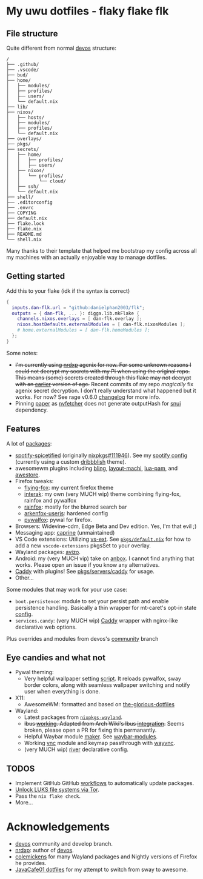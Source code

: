 # My uwu dotfiles - flaky flake flk

## File structure

Quite different from normal [devos][devos] structure:

```
/
├── .github/
├── .vscode/
├── bud/
├── home/
│   ├── modules/
│   ├── profiles/
│   ├── users/
│   └── default.nix
├── lib/
├── nixos/
│   ├── hosts/
│   ├── modules/
│   ├── profiles/
│   └── default.nix
├── overlays/
├── pkgs/
├── secrets/
│   ├── home/
│   │   ├── profiles/
│   │   ├── users/
│   ├── nixos/
│   │   └── profiles/
│   │       └── cloud/
│   ├── ssh/
│   └── default.nix
├── shell/
├── .editorconfig
├── .envrc
├── COPYING
├── default.nix
├── flake.lock
├── flake.nix
├── README.md
└── shell.nix
```

Many thanks to their template that helped me bootstrap my config across all my machines with an actually enjoyable way to manage dotfiles.

## Getting started

Add this to your flake (idk if the syntax is correct)
```nix
{
  inputs.dan-flk.url = "github:danielphan2003/flk";
  outputs = { dan-flk, ... }: digga.lib.mkFlake {
    channels.nixos.overlays = [ dan-flk.overlay ];
    nixos.hostDefaults.externalModules = [ dan-flk.nixosModules ];
    # home.externalModules = [ dan-flk.homeModules ];
  };
}
```

Some notes:
- ~~I'm currently using [nrdxp][nrdxp] agenix for now. For some unknown reasons I could not decrypt my secrets with my Pi when using the original repo.~~
  ~~This means (some) secrets created through this flake may not decrypt with an [earlier][divnix-agenix] version of age.~~
  Recent commits of my repo *magically* fix agenix secret decryption. I don't really understand what happened but it works. For now?
  See rage v0.6.0 [changelog][rage-v0.6.0-changelog] for more info.
- Pinning [paper][paper] as [nvfetcher][nvfetcher] does not generate outputHash for [snui][snui] dependency.

## Features

A lot of [packages][pkgs]:
- [spotify-spicetified][my-spotify-spicetified] (originally [nixpkgs#111946][nixpkgs-spotify-spicetified]).
  See my [spotify config][my-spotify-config] (currently using a custom [dribbblish][ddt] theme).
- awesomewm plugins including [bling][bling], [layout-machi][layout-machi], [lua-pam][lua-pam], and [awestore][awestore].
- Firefox tweaks:
  - [flying-fox][flying-fox]: my current firefox theme
  - [interak][interak]: my own (very MUCH wip) theme combining flying-fox, rainfox and pywalfox
  - [rainfox][rainfox]: mostly for the blurred search bar
  - [arkenfox-userjs][arkenfox-userjs]: hardened config
  - [pywalfox][pywalfox]: pywal for firefox.
- Browsers: Widevine-cdm, Edge Beta and Dev edition. Yes, I'm that evil ;)
- Messaging app: [caprine][caprine] (unmaintained)
- VS Code extensions: Utilizing [vs-ext][vs-ext]. See [`pkgs/default.nix`][vs-ext-example] for how to add a new `vscode-extensions` pkgsSet to your overlay.
- Wayland packages: [avizo][avizo].
- Android: my (very MUCH vip) take on [anbox][anbox]. I cannot find anything that works. Please open an issue if you know any alternatives.
- [Caddy][caddy] with plugins! See [pkgs/servers/caddy][caddy-with-plugins] for usage.
- Other...

Some modules that may work for your use case:
- `boot.persistence`: module to set your persist path and enable persistence handling. Basically a thin wrapper for mt-caret's opt-in state [config][optin-state].
- `services.candy`: (very MUCH wip) [Caddy][caddy] wrapper with nginx-like declarative web options.

Plus overrides and modules from devos's [community][devos-community] branch

## Eye candies and what not
- Pywal theming:
  - Very helpful wallpaper setting [script][wal-set]. It reloads pywalfox, sway border colors, along with seamless wallpaper switching and notify user when everything is done.
- X11:
  - AwesomeWM: formatted and based on [the-glorious-dotfiles][the-glorious-dotfiles]
- Wayland:
  - Latest packages from [`nixpkgs-wayland`][nixpkgs-wayland].
  - ~~Ibus [working][sway-startup]. Adapted from Arch Wiki's Ibus [integration][arch-wiki-ibus].~~ Seems broken, please open a PR for fixing this permanantly.
  - Helpful Waybar module [maker][waybar-module-maker]. See [waybar-modules][waybar-modules].
  - Working [vnc][repo-root-vnc] module and keymap passthrough with [wayvnc][wayvnc].
  - (very MUCH wip) [river][river] declarative config.

## TODOS
- Implement GitHub GitHub [workflows][auto-update-pkgs-workflow] to automatically update packages.
- [Unlock LUKS file systems via Tor][tor-luks-unlock].
- Pass the `nix flake check`.
- More...

# Acknowledgements
- [devos][devos] community and develop branch.
- [nrdxp][nrdxp]: author of [devos][devos].
- [colemickens][colemickens] for many Wayland packages and Nightly versions of Firefox he provides.
- [JavaCafe01 dotfiles][JavaCafe01-dotfiles] for my attempt to switch from sway to awesome.

[devos]: https://github.com/divnix/devos

[nrdxp]: https://github.com/nrdxp

[divnix-agenix]: https://github.com/divnix/devos/blob/develop/flake.nix#L23

[rage-v0.6.0-changelog]: https://github.com/str4d/rage/releases/tag/v0.6.0

[paper]: https://gitlab.com/snakedye/paper
[nvfetcher]: https://github.com/berberman/nvfetcher
[snui]: https://gitlab.com/snakedye/snui

[home-manager]: https://github.com/nix-community/home-manager/tree/d370447
[nrdxp-nixos]: https://github.com/nrdxp/nixpkgs/more-general-fsbefore
[impermanance]: https://github.com/nix-community/impermanance
[persistence-profile]: ./profiles/misc/persistence

[firefox-nightly]: https://github.com/colemickens/flake-firefox-nightly
[nixpkgs-wayland]: https://github.com/colemickens/nixpkgs-wayland

[pkgs]: pkgs

[nixpkgs-spotify-spicetified]: https://github.com/NixOS/nixpkgs/pull/111946
[my-spotify-spicetified]: pkgs/applications/audio/spotify-spicetified/default.nix
[my-spotify-config]: profiles/graphical/spotify/default.nix
[ddt]: https://github.com/JulienMaille/dribbblish-dynamic-theme

[bling]: https://github.com/Nooo37/bling
[layout-machi]: https://github.com/xinhaoyuan/layout-machi
[lua-pam]: https://github.com/RMTT/lua-pam
[awestore]: https://github.com/K4rakara/awestore

[flying-fox]: https://github.com/akshat46/FlyingFox/
[interak]: pkgs/data/misc/interak/default.nix
[rainfox]: https://github.com/1280px/rainfox
[arkenfox-userjs]: https://github.com/arkenfox/user.js
[pywalfox]: https://github.com/Frewacom/pywalfox-native

[caprine]: https://github.com/sindresorhus/caprine

[vs-ext]: https://github.com/divnix/vs-ext
[vs-ext-example]: ./pkgs/default.nix#L33

[caddy]: https://caddyserver.com
[caddy-with-plugins]: ./pkgs/servers/caddy/default.nix
[optin-state]: https://mt-caret.github.io/blog/posts/2020-06-29-optin-state.html

[devos-community]: https://github.com/divnix/devos/tree/community

[avizo]: https://github.com/misterdanb/avizo
[anbox]: https://github.com/anbox/anbox

[wal-set]: users/profiles/sway/config/scripts/wal-set.nix
[sway-startup]: users/profiles/sway/config/startup.nix
[the-glorious-dotfiles]: https://github.com/manilarome/the-glorious-dotfiles
[arch-wiki-ibus]: https://wiki.archlinux.org/title/IBus#Integration
[waybar-module-maker]: lib/pkgs-build/mkWaybarModule.nix
[waybar-modules]: users/profiles/sway/waybar/modules
[repo-root-vnc]: ./home/modules/services/wayvnc.nix
[wayvnc]: https://github.com/any1/wayvnc
[river]: https://github.com/ifreund/river

[auto-update-pkgs-workflow]: ./.github/workflows/auto-update-pkgs.yml
[tor-luks-unlock]: https://nixos.wiki/wiki/Remote_LUKS_Unlocking

[colemickens]: https://github.com/colemickens
[JavaCafe01-dotfiles]: https://github.com/JavaCafe01/DotFiles
